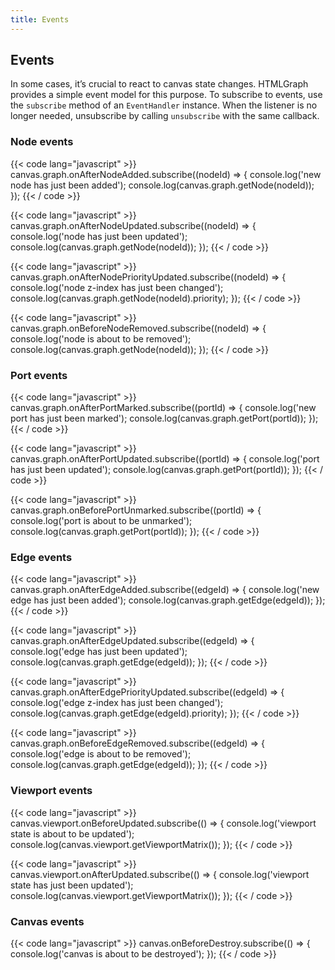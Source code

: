 ```yaml
---
title: Events
---
```


## Events

In some cases, it’s crucial to react to canvas state changes.
HTMLGraph provides a simple event model for this purpose.
To subscribe to events, use the `subscribe` method of an `EventHandler` instance.
When the listener is no longer needed, unsubscribe by calling `unsubscribe` with the same callback.

### Node events

{{< code lang="javascript" >}}
canvas.graph.onAfterNodeAdded.subscribe((nodeId) => {
  console.log('new node has just been added');
  console.log(canvas.graph.getNode(nodeId));
});
{{< / code >}}

{{< code lang="javascript" >}}
canvas.graph.onAfterNodeUpdated.subscribe((nodeId) => {
  console.log('node has just been updated');
  console.log(canvas.graph.getNode(nodeId));
});
{{< / code >}}

{{< code lang="javascript" >}}
canvas.graph.onAfterNodePriorityUpdated.subscribe((nodeId) => {
  console.log('node z-index has just been changed');
  console.log(canvas.graph.getNode(nodeId).priority);
});
{{< / code >}}

{{< code lang="javascript" >}}
canvas.graph.onBeforeNodeRemoved.subscribe((nodeId) => {
  console.log('node is about to be removed');
  console.log(canvas.graph.getNode(nodeId));
});
{{< / code >}}

### Port events

{{< code lang="javascript" >}}
canvas.graph.onAfterPortMarked.subscribe((portId) => {
  console.log('new port has just been marked');
  console.log(canvas.graph.getPort(portId));
});
{{< / code >}}

{{< code lang="javascript" >}}
canvas.graph.onAfterPortUpdated.subscribe((portId) => {
  console.log('port has just been updated');
  console.log(canvas.graph.getPort(portId));
});
{{< / code >}}

{{< code lang="javascript" >}}
canvas.graph.onBeforePortUnmarked.subscribe((portId) => {
  console.log('port is about to be unmarked');
  console.log(canvas.graph.getPort(portId));
});
{{< / code >}}

### Edge events

{{< code lang="javascript" >}}
canvas.graph.onAfterEdgeAdded.subscribe((edgeId) => {
  console.log('new edge has just been added');
  console.log(canvas.graph.getEdge(edgeId));
});
{{< / code >}}

{{< code lang="javascript" >}}
canvas.graph.onAfterEdgeUpdated.subscribe((edgeId) => {
  console.log('edge has just been updated');
  console.log(canvas.graph.getEdge(edgeId));
});
{{< / code >}}

{{< code lang="javascript" >}}
canvas.graph.onAfterEdgePriorityUpdated.subscribe((edgeId) => {
  console.log('edge z-index has just been changed');
  console.log(canvas.graph.getEdge(edgeId).priority);
});
{{< / code >}}

{{< code lang="javascript" >}}
canvas.graph.onBeforeEdgeRemoved.subscribe((edgeId) => {
  console.log('edge is about to be removed');
  console.log(canvas.graph.getEdge(edgeId));
});
{{< / code >}}

### Viewport events

{{< code lang="javascript" >}}
canvas.viewport.onBeforeUpdated.subscribe(() => {
  console.log('viewport state is about to be updated');
  console.log(canvas.viewport.getViewportMatrix());
});
{{< / code >}}

{{< code lang="javascript" >}}
canvas.viewport.onAfterUpdated.subscribe(() => {
  console.log('viewport state has just been updated');
  console.log(canvas.viewport.getViewportMatrix());
});
{{< / code >}}

### Canvas events

{{< code lang="javascript" >}}
canvas.onBeforeDestroy.subscribe(() => {
  console.log('canvas is about to be destroyed');
});
{{< / code >}}
